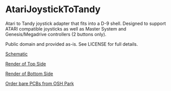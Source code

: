 # AtariJoystickToTandy

Atari to Tandy joystick adapter that fits into a D-9 shell. Designed to support ATARI compatible joysticks as well as Master System and Genesis/Megadrive controllers (2 buttons only).

Public domain and provided as-is. See LICENSE for full details.

[Schematic](Schematic.pdf)

[Render of Top Side](BoardTop.png)

[Render of Bottom Side](BoardBottom.png)

[Order bare PCBs  from OSH Park](https://oshpark.com/shared_projects/v6q6YI1J)
